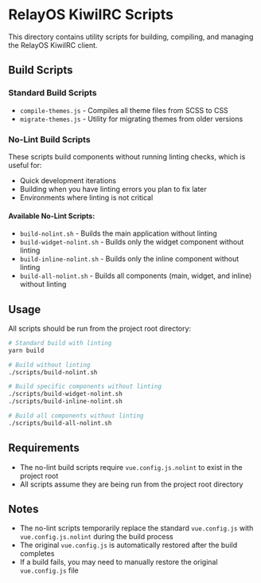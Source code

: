 # RelayOS KiwiIRC Scripts

This directory contains utility scripts for building, compiling, and managing the RelayOS KiwiIRC client.

## Build Scripts

### Standard Build Scripts

- `compile-themes.js` - Compiles all theme files from SCSS to CSS
- `migrate-themes.js` - Utility for migrating themes from older versions

### No-Lint Build Scripts

These scripts build components without running linting checks, which is useful for:
- Quick development iterations
- Building when you have linting errors you plan to fix later
- Environments where linting is not critical

#### Available No-Lint Scripts:

- `build-nolint.sh` - Builds the main application without linting
- `build-widget-nolint.sh` - Builds only the widget component without linting
- `build-inline-nolint.sh` - Builds only the inline component without linting
- `build-all-nolint.sh` - Builds all components (main, widget, and inline) without linting

## Usage

All scripts should be run from the project root directory:

```bash
# Standard build with linting
yarn build

# Build without linting
./scripts/build-nolint.sh

# Build specific components without linting
./scripts/build-widget-nolint.sh
./scripts/build-inline-nolint.sh

# Build all components without linting
./scripts/build-all-nolint.sh
```

## Requirements

- The no-lint build scripts require `vue.config.js.nolint` to exist in the project root
- All scripts assume they are being run from the project root directory

## Notes

- The no-lint scripts temporarily replace the standard `vue.config.js` with `vue.config.js.nolint` during the build process
- The original `vue.config.js` is automatically restored after the build completes
- If a build fails, you may need to manually restore the original `vue.config.js` file
